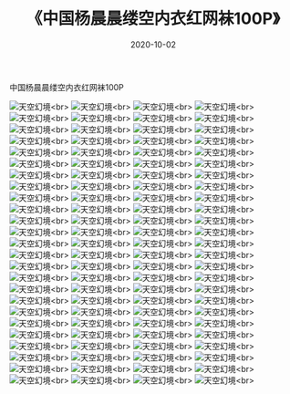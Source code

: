 ﻿---
layout: post
title: 《中国杨晨晨缕空内衣红网袜100P》
date: 2020-10-02
img: http://photo.orgx.cf/性感/2020/中国杨晨晨缕空内衣红网袜100P/000.jpg
tags: [美女,性感,泳衣]
---

中国杨晨晨缕空内衣红网袜100P



![天空幻境](http://photo.orgx.cf/性感/2020/中国杨晨晨缕空内衣红网袜100P/001.jpg''天空幻境'')<br>
![天空幻境](http://photo.orgx.cf/性感/2020/中国杨晨晨缕空内衣红网袜100P/002.jpg''天空幻境'')<br>
![天空幻境](http://photo.orgx.cf/性感/2020/中国杨晨晨缕空内衣红网袜100P/003.jpg''天空幻境'')<br>
![天空幻境](http://photo.orgx.cf/性感/2020/中国杨晨晨缕空内衣红网袜100P/004.jpg''天空幻境'')<br>
![天空幻境](http://photo.orgx.cf/性感/2020/中国杨晨晨缕空内衣红网袜100P/005.jpg''天空幻境'')<br>
![天空幻境](http://photo.orgx.cf/性感/2020/中国杨晨晨缕空内衣红网袜100P/006.jpg''天空幻境'')<br>
![天空幻境](http://photo.orgx.cf/性感/2020/中国杨晨晨缕空内衣红网袜100P/007.jpg''天空幻境'')<br>
![天空幻境](http://photo.orgx.cf/性感/2020/中国杨晨晨缕空内衣红网袜100P/008.jpg''天空幻境'')<br>
![天空幻境](http://photo.orgx.cf/性感/2020/中国杨晨晨缕空内衣红网袜100P/009.jpg''天空幻境'')<br>
![天空幻境](http://photo.orgx.cf/性感/2020/中国杨晨晨缕空内衣红网袜100P/010.jpg''天空幻境'')<br>
![天空幻境](http://photo.orgx.cf/性感/2020/中国杨晨晨缕空内衣红网袜100P/011.jpg''天空幻境'')<br>
![天空幻境](http://photo.orgx.cf/性感/2020/中国杨晨晨缕空内衣红网袜100P/012.jpg''天空幻境'')<br>
![天空幻境](http://photo.orgx.cf/性感/2020/中国杨晨晨缕空内衣红网袜100P/013.jpg''天空幻境'')<br>
![天空幻境](http://photo.orgx.cf/性感/2020/中国杨晨晨缕空内衣红网袜100P/014.jpg''天空幻境'')<br>
![天空幻境](http://photo.orgx.cf/性感/2020/中国杨晨晨缕空内衣红网袜100P/015.jpg''天空幻境'')<br>
![天空幻境](http://photo.orgx.cf/性感/2020/中国杨晨晨缕空内衣红网袜100P/016.jpg''天空幻境'')<br>
![天空幻境](http://photo.orgx.cf/性感/2020/中国杨晨晨缕空内衣红网袜100P/017.jpg''天空幻境'')<br>
![天空幻境](http://photo.orgx.cf/性感/2020/中国杨晨晨缕空内衣红网袜100P/018.jpg''天空幻境'')<br>
![天空幻境](http://photo.orgx.cf/性感/2020/中国杨晨晨缕空内衣红网袜100P/019.jpg''天空幻境'')<br>
![天空幻境](http://photo.orgx.cf/性感/2020/中国杨晨晨缕空内衣红网袜100P/020.jpg''天空幻境'')<br>
![天空幻境](http://photo.orgx.cf/性感/2020/中国杨晨晨缕空内衣红网袜100P/021.jpg''天空幻境'')<br>
![天空幻境](http://photo.orgx.cf/性感/2020/中国杨晨晨缕空内衣红网袜100P/022.jpg''天空幻境'')<br>
![天空幻境](http://photo.orgx.cf/性感/2020/中国杨晨晨缕空内衣红网袜100P/023.jpg''天空幻境'')<br>
![天空幻境](http://photo.orgx.cf/性感/2020/中国杨晨晨缕空内衣红网袜100P/024.jpg''天空幻境'')<br>
![天空幻境](http://photo.orgx.cf/性感/2020/中国杨晨晨缕空内衣红网袜100P/025.jpg''天空幻境'')<br>
![天空幻境](http://photo.orgx.cf/性感/2020/中国杨晨晨缕空内衣红网袜100P/026.jpg''天空幻境'')<br>
![天空幻境](http://photo.orgx.cf/性感/2020/中国杨晨晨缕空内衣红网袜100P/027.jpg''天空幻境'')<br>
![天空幻境](http://photo.orgx.cf/性感/2020/中国杨晨晨缕空内衣红网袜100P/028.jpg''天空幻境'')<br>
![天空幻境](http://photo.orgx.cf/性感/2020/中国杨晨晨缕空内衣红网袜100P/029.jpg''天空幻境'')<br>
![天空幻境](http://photo.orgx.cf/性感/2020/中国杨晨晨缕空内衣红网袜100P/030.jpg''天空幻境'')<br>
![天空幻境](http://photo.orgx.cf/性感/2020/中国杨晨晨缕空内衣红网袜100P/031.jpg''天空幻境'')<br>
![天空幻境](http://photo.orgx.cf/性感/2020/中国杨晨晨缕空内衣红网袜100P/032.jpg''天空幻境'')<br>
![天空幻境](http://photo.orgx.cf/性感/2020/中国杨晨晨缕空内衣红网袜100P/033.jpg''天空幻境'')<br>
![天空幻境](http://photo.orgx.cf/性感/2020/中国杨晨晨缕空内衣红网袜100P/034.jpg''天空幻境'')<br>
![天空幻境](http://photo.orgx.cf/性感/2020/中国杨晨晨缕空内衣红网袜100P/035.jpg''天空幻境'')<br>
![天空幻境](http://photo.orgx.cf/性感/2020/中国杨晨晨缕空内衣红网袜100P/036.jpg''天空幻境'')<br>
![天空幻境](http://photo.orgx.cf/性感/2020/中国杨晨晨缕空内衣红网袜100P/037.jpg''天空幻境'')<br>
![天空幻境](http://photo.orgx.cf/性感/2020/中国杨晨晨缕空内衣红网袜100P/038.jpg''天空幻境'')<br>
![天空幻境](http://photo.orgx.cf/性感/2020/中国杨晨晨缕空内衣红网袜100P/039.jpg''天空幻境'')<br>
![天空幻境](http://photo.orgx.cf/性感/2020/中国杨晨晨缕空内衣红网袜100P/040.jpg''天空幻境'')<br>
![天空幻境](http://photo.orgx.cf/性感/2020/中国杨晨晨缕空内衣红网袜100P/041.jpg''天空幻境'')<br>
![天空幻境](http://photo.orgx.cf/性感/2020/中国杨晨晨缕空内衣红网袜100P/042.jpg''天空幻境'')<br>
![天空幻境](http://photo.orgx.cf/性感/2020/中国杨晨晨缕空内衣红网袜100P/043.jpg''天空幻境'')<br>
![天空幻境](http://photo.orgx.cf/性感/2020/中国杨晨晨缕空内衣红网袜100P/044.jpg''天空幻境'')<br>
![天空幻境](http://photo.orgx.cf/性感/2020/中国杨晨晨缕空内衣红网袜100P/045.jpg''天空幻境'')<br>
![天空幻境](http://photo.orgx.cf/性感/2020/中国杨晨晨缕空内衣红网袜100P/046.jpg''天空幻境'')<br>
![天空幻境](http://photo.orgx.cf/性感/2020/中国杨晨晨缕空内衣红网袜100P/047.jpg''天空幻境'')<br>
![天空幻境](http://photo.orgx.cf/性感/2020/中国杨晨晨缕空内衣红网袜100P/048.jpg''天空幻境'')<br>
![天空幻境](http://photo.orgx.cf/性感/2020/中国杨晨晨缕空内衣红网袜100P/049.jpg''天空幻境'')<br>
![天空幻境](http://photo.orgx.cf/性感/2020/中国杨晨晨缕空内衣红网袜100P/050.jpg''天空幻境'')<br>
![天空幻境](http://photo.orgx.cf/性感/2020/中国杨晨晨缕空内衣红网袜100P/051.jpg''天空幻境'')<br>
![天空幻境](http://photo.orgx.cf/性感/2020/中国杨晨晨缕空内衣红网袜100P/052.jpg''天空幻境'')<br>
![天空幻境](http://photo.orgx.cf/性感/2020/中国杨晨晨缕空内衣红网袜100P/053.jpg''天空幻境'')<br>
![天空幻境](http://photo.orgx.cf/性感/2020/中国杨晨晨缕空内衣红网袜100P/054.jpg''天空幻境'')<br>
![天空幻境](http://photo.orgx.cf/性感/2020/中国杨晨晨缕空内衣红网袜100P/055.jpg''天空幻境'')<br>
![天空幻境](http://photo.orgx.cf/性感/2020/中国杨晨晨缕空内衣红网袜100P/056.jpg''天空幻境'')<br>
![天空幻境](http://photo.orgx.cf/性感/2020/中国杨晨晨缕空内衣红网袜100P/057.jpg''天空幻境'')<br>
![天空幻境](http://photo.orgx.cf/性感/2020/中国杨晨晨缕空内衣红网袜100P/058.jpg''天空幻境'')<br>
![天空幻境](http://photo.orgx.cf/性感/2020/中国杨晨晨缕空内衣红网袜100P/059.jpg''天空幻境'')<br>
![天空幻境](http://photo.orgx.cf/性感/2020/中国杨晨晨缕空内衣红网袜100P/060.jpg''天空幻境'')<br>
![天空幻境](http://photo.orgx.cf/性感/2020/中国杨晨晨缕空内衣红网袜100P/061.jpg''天空幻境'')<br>
![天空幻境](http://photo.orgx.cf/性感/2020/中国杨晨晨缕空内衣红网袜100P/062.jpg''天空幻境'')<br>
![天空幻境](http://photo.orgx.cf/性感/2020/中国杨晨晨缕空内衣红网袜100P/063.jpg''天空幻境'')<br>
![天空幻境](http://photo.orgx.cf/性感/2020/中国杨晨晨缕空内衣红网袜100P/064.jpg''天空幻境'')<br>
![天空幻境](http://photo.orgx.cf/性感/2020/中国杨晨晨缕空内衣红网袜100P/065.jpg''天空幻境'')<br>
![天空幻境](http://photo.orgx.cf/性感/2020/中国杨晨晨缕空内衣红网袜100P/066.jpg''天空幻境'')<br>
![天空幻境](http://photo.orgx.cf/性感/2020/中国杨晨晨缕空内衣红网袜100P/067.jpg''天空幻境'')<br>
![天空幻境](http://photo.orgx.cf/性感/2020/中国杨晨晨缕空内衣红网袜100P/068.jpg''天空幻境'')<br>
![天空幻境](http://photo.orgx.cf/性感/2020/中国杨晨晨缕空内衣红网袜100P/069.jpg''天空幻境'')<br>
![天空幻境](http://photo.orgx.cf/性感/2020/中国杨晨晨缕空内衣红网袜100P/070.jpg''天空幻境'')<br>
![天空幻境](http://photo.orgx.cf/性感/2020/中国杨晨晨缕空内衣红网袜100P/071.jpg''天空幻境'')<br>
![天空幻境](http://photo.orgx.cf/性感/2020/中国杨晨晨缕空内衣红网袜100P/072.jpg''天空幻境'')<br>
![天空幻境](http://photo.orgx.cf/性感/2020/中国杨晨晨缕空内衣红网袜100P/073.jpg''天空幻境'')<br>
![天空幻境](http://photo.orgx.cf/性感/2020/中国杨晨晨缕空内衣红网袜100P/074.jpg''天空幻境'')<br>
![天空幻境](http://photo.orgx.cf/性感/2020/中国杨晨晨缕空内衣红网袜100P/075.jpg''天空幻境'')<br>
![天空幻境](http://photo.orgx.cf/性感/2020/中国杨晨晨缕空内衣红网袜100P/076.jpg''天空幻境'')<br>
![天空幻境](http://photo.orgx.cf/性感/2020/中国杨晨晨缕空内衣红网袜100P/077.jpg''天空幻境'')<br>
![天空幻境](http://photo.orgx.cf/性感/2020/中国杨晨晨缕空内衣红网袜100P/078.jpg''天空幻境'')<br>
![天空幻境](http://photo.orgx.cf/性感/2020/中国杨晨晨缕空内衣红网袜100P/079.jpg''天空幻境'')<br>
![天空幻境](http://photo.orgx.cf/性感/2020/中国杨晨晨缕空内衣红网袜100P/080.jpg''天空幻境'')<br>
![天空幻境](http://photo.orgx.cf/性感/2020/中国杨晨晨缕空内衣红网袜100P/081.jpg''天空幻境'')<br>
![天空幻境](http://photo.orgx.cf/性感/2020/中国杨晨晨缕空内衣红网袜100P/082.jpg''天空幻境'')<br>
![天空幻境](http://photo.orgx.cf/性感/2020/中国杨晨晨缕空内衣红网袜100P/083.jpg''天空幻境'')<br>
![天空幻境](http://photo.orgx.cf/性感/2020/中国杨晨晨缕空内衣红网袜100P/084.jpg''天空幻境'')<br>
![天空幻境](http://photo.orgx.cf/性感/2020/中国杨晨晨缕空内衣红网袜100P/085.jpg''天空幻境'')<br>
![天空幻境](http://photo.orgx.cf/性感/2020/中国杨晨晨缕空内衣红网袜100P/086.jpg''天空幻境'')<br>
![天空幻境](http://photo.orgx.cf/性感/2020/中国杨晨晨缕空内衣红网袜100P/087.jpg''天空幻境'')<br>
![天空幻境](http://photo.orgx.cf/性感/2020/中国杨晨晨缕空内衣红网袜100P/088.jpg''天空幻境'')<br>
![天空幻境](http://photo.orgx.cf/性感/2020/中国杨晨晨缕空内衣红网袜100P/089.jpg''天空幻境'')<br>
![天空幻境](http://photo.orgx.cf/性感/2020/中国杨晨晨缕空内衣红网袜100P/090.jpg''天空幻境'')<br>
![天空幻境](http://photo.orgx.cf/性感/2020/中国杨晨晨缕空内衣红网袜100P/091.jpg''天空幻境'')<br>
![天空幻境](http://photo.orgx.cf/性感/2020/中国杨晨晨缕空内衣红网袜100P/092.jpg''天空幻境'')<br>
![天空幻境](http://photo.orgx.cf/性感/2020/中国杨晨晨缕空内衣红网袜100P/093.jpg''天空幻境'')<br>
![天空幻境](http://photo.orgx.cf/性感/2020/中国杨晨晨缕空内衣红网袜100P/094.jpg''天空幻境'')<br>
![天空幻境](http://photo.orgx.cf/性感/2020/中国杨晨晨缕空内衣红网袜100P/095.jpg''天空幻境'')<br>
![天空幻境](http://photo.orgx.cf/性感/2020/中国杨晨晨缕空内衣红网袜100P/096.jpg''天空幻境'')<br>
![天空幻境](http://photo.orgx.cf/性感/2020/中国杨晨晨缕空内衣红网袜100P/097.jpg''天空幻境'')<br>
![天空幻境](http://photo.orgx.cf/性感/2020/中国杨晨晨缕空内衣红网袜100P/098.jpg''天空幻境'')<br>
![天空幻境](http://photo.orgx.cf/性感/2020/中国杨晨晨缕空内衣红网袜100P/099.jpg''天空幻境'')<br>
![天空幻境](http://photo.orgx.cf/性感/2020/中国杨晨晨缕空内衣红网袜100P/100.jpg''天空幻境'')<br>